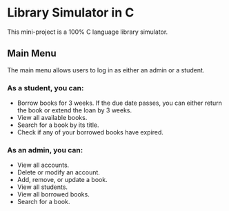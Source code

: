 # Library Simulator in C

This mini-project is a 100% C language library simulator.

## Main Menu
The main menu allows users to log in as either an admin or a student.

### As a student, you can:
- Borrow books for 3 weeks. If the due date passes, you can either return the book or extend the loan by 3 weeks.
- View all available books.
- Search for a book by its title.
- Check if any of your borrowed books have expired.

### As an admin, you can:
- View all accounts.
- Delete or modify an account.
- Add, remove, or update a book.
- View all students.
- View all borrowed books.
- Search for a book.
